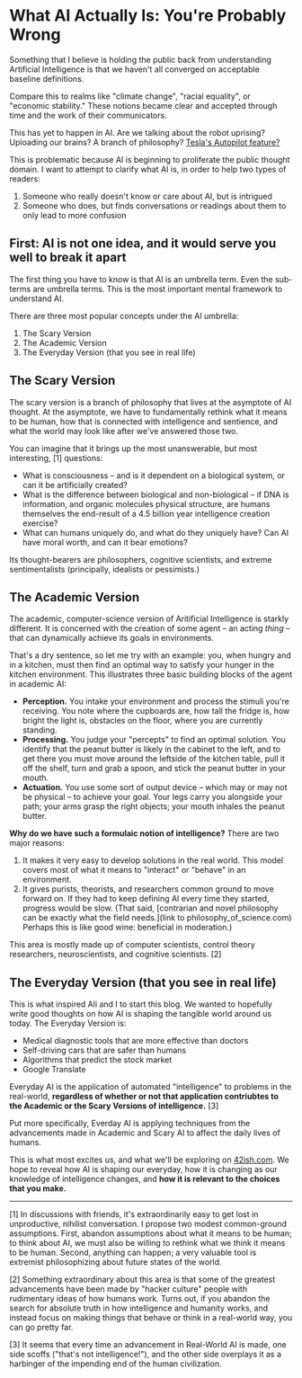 # What AI Actually Is: You're Probably Wrong

Something that I believe is holding the public back from understanding Artificial Intelligence is that we haven't all converged on acceptable baseline definitions.

Compare this to realms like "climate change", "racial equality", or "economic stability." These notions became clear and accepted through time and the work of their communicators.

This has yet to happen in AI. Are we talking about the robot uprising? Uploading our brains? A branch of philosophy? [Tesla's Autopilot feature?](tesla_link.com)

This is problematic because AI is beginning to proliferate the public thought domain. I want to attempt to clarify what AI is, in order to help two types of readers:

1. Someone who really doesn't know or care about AI, but is intrigued
2. Someone who does, but finds conversations or readings about them to only lead to more confusion

## First: AI is not one idea, and it would serve you well to break it apart

The first thing you have to know is that AI is an umbrella term. Even the sub-terms are umbrella terms. This is the most important mental framework to understand AI.

There are three most popular concepts under the AI umbrella:

1. The Scary Version
2. The Academic Version
3. The Everyday Version (that you see in real life)

## The Scary Version

The scary version is a branch of philosophy that lives at the asymptote of AI thought. At the asymptote, we have to fundamentally rethink what it means to be human, how that is connected with intelligence and sentience, and what the world may look like after we've answered those two.

You can imagine that it brings up the most unanswerable, but most interesting, [1] questions:

* What is consciousness – and is it dependent on a biological system, or can it be artificially created?
* What is the difference between biological and non-biological – if DNA is information, and organic molecules physical structure, are humans themselves the end-result of a 4.5 billion year intelligence creation exercise?
* What can humans uniquely do, and what do they uniquely have? Can AI have moral worth, and can it bear emotions?

Its thought-bearers are philosophers, cognitive scientists, and extreme sentimentalists (principally, idealists or pessimists.)

## The Academic Version

The academic, computer-science version of Aritificial Intelligence is starkly different. It is concerned with the creation of some agent – an acting *thing* – that can dynamically achieve its goals in environments.

That's a dry sentence, so let me try with an example: you, when hungry and in a kitchen, must then find an optimal way to satisfy your hunger in the kitchen environment. This illustrates three basic building blocks of the agent in academic AI:

* **Perception.** You intake your environment and process the stimuli you're receiving. You note where the cupboards are, how tall the fridge is, how bright the light is, obstacles on the floor, where you are currently standing.
* **Processing.** You judge your "percepts" to find an optimal solution. You identify that the peanut butter is likely in the cabinet to the left, and to get there you must move around the leftside of the kitchen table, pull it off the shelf, turn and grab a spoon, and stick the peanut butter in your mouth.
* **Actuation.** You use some sort of output device – which may or may not be physical – to achieve your goal. Your legs carry you alongside your path; your arms grasp the right objects; your mouth inhales the peanut butter.

**Why do we have such a formulaic notion of intelligence?** There are two major reasons:

1. It makes it very easy to develop solutions in the real world. This model covers most of what it means to "interact" or "behave" in an environment.
2. It gives purists, theorists, and researchers common ground to move forward on. If they had to keep defining AI every time they started, progress would be slow. (That said, [contrarian and novel philosophy can be exactly what the field needs.](link to philosophy_of_science.com) Perhaps this is like good wine: beneficial in moderation.)

This area is mostly made up of computer scientists, control theory researchers, neuroscientists, and cognitive scientists. [2]

## The Everyday Version (that you see in real life)

This is what inspired Ali and I to start this blog. We wanted to hopefully write good thoughts on how AI is shaping the tangible world around us today. The Everyday Version is:

* Medical diagnostic tools that are more effective than doctors
* Self-driving cars that are safer than humans
* Algorithms that predict the stock market
* Google Translate

Everyday AI is the application of automated "intelligence" to problems in the real-world, **regardless of whether or not that application contriubtes to the Academic or the Scary Versions of intelligence.** [3]

Put more specifically, Everday AI is applying techniques from the advancements made in Academic and Scary AI to affect the daily lives of humans. 

This is what most excites us, and what we'll be exploring on [42ish.com](http://www.42ish.com). We hope to reveal how AI is shaping our everyday, how it is changing as our knowledge of intelligence changes, and **how it is relevant to the choices that you make.**


---

[1] In discussions with friends, it's extraordinarily easy to get lost in unproductive, nihilist conversation. I propose two modest common-ground assumptions. First, abandon assumptions about what it means to be human; to think about AI, we must also be willing to rethink what we think it means to be human. Second, anything can happen; a very valuable tool is extremist philosophizing about future states of the world.

[2] Something extraordinary about this area is that some of the greatest advancements have been made by "hacker culture" people with rudimentary ideas of how humans work. Turns out, if you abandon the search for absolute truth in how intelligence and humanity works, and instead focus on making things that behave or think in a real-world way, you can go pretty far.

[3] It seems that every time an advancement in Real-World AI is made, one side scoffs ("that's not intelligence!"), and the other side overplays it as a harbinger of the impending end of the human civilization.
